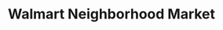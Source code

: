 ---
title: "Walmart Neighborhood Market"
url: /glendale/walmart-neighborhood-market/
shop: supermarket
---